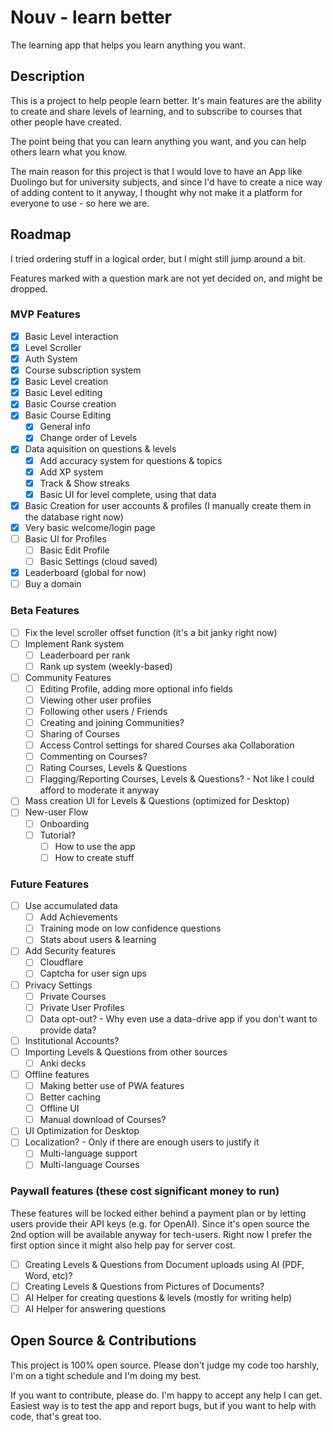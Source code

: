 # Nouv - learn better
The learning app that helps you learn anything you want.

## Description
This is a project to help people learn better.
It's main features are the ability to create and share levels of learning, and to subscribe to courses that other people have created.

The point being that you can learn anything you want, and you can help others learn what you know.

The main reason for this project is that I would love to have an App like Duolingo but for university subjects, and since I'd have to create a nice way of adding content to it anyway, I thought why not make it a platform for everyone to use - so here we are.

## Roadmap
I tried ordering stuff in a logical order, but I might still jump around a bit.

Features marked with a question mark are not yet decided on, and might be dropped.

### MVP Features
- [x] Basic Level interaction
- [x] Level Scroller
- [x] Auth System
- [x] Course subscription system
- [x] Basic Level creation
- [x] Basic Level editing
- [x] Basic Course creation
- [x] Basic Course Editing
    - [x] General info
    - [x] Change order of Levels 
- [x] Data aquisition on questions & levels
    - [x] Add accuracy system for questions & topics
    - [x] Add XP system
    - [x] Track & Show streaks
    - [x] Basic UI for level complete, using that data
- [x] Basic Creation for user accounts & profiles (I manually create them in the database right now)
- [x] Very basic welcome/login page 
- [ ] Basic UI for Profiles
    - [ ] Basic Edit Profile
    - [ ] Basic Settings (cloud saved)
- [x] Leaderboard (global for now)
- [ ] Buy a domain

### Beta Features
- [ ] Fix the level scroller offset function (it's a bit janky right now)
- [ ] Implement Rank system
    - [ ] Leaderboard per rank
    - [ ] Rank up system (weekly-based)
- [ ] Community Features
    - [ ] Editing Profile, adding more optional info fields
    - [ ] Viewing other user profiles
    - [ ] Following other users / Friends
    - [ ] Creating and joining Communities?
    - [ ] Sharing of Courses
    - [ ] Access Control settings for shared Courses aka Collaboration
    - [ ] Commenting on Courses?
    - [ ] Rating Courses, Levels & Questions
    - [ ] Flagging/Reporting Courses, Levels & Questions? - Not like I could afford to moderate it anyway
- [ ] Mass creation UI for Levels & Questions (optimized for Desktop)
- [ ] New-user Flow
    - [ ] Onboarding
    - [ ] Tutorial?
        - [ ] How to use the app
        - [ ] How to create stuff

### Future Features
- [ ] Use accumulated data
    - [ ] Add Achievements
    - [ ] Training mode on low confidence questions
    - [ ] Stats about users & learning
- [ ] Add Security features
    - [ ] Cloudflare
    - [ ] Captcha for user sign ups
- [ ] Privacy Settings
    - [ ] Private Courses
    - [ ] Private User Profiles
    - [ ] Data opt-out? - Why even use a data-drive app if you don't want to provide data?
- [ ] Institutional Accounts?
- [ ] Importing Levels & Questions from other sources
    - [ ] Anki decks
- [ ] Offline features
    - [ ] Making better use of PWA features
    - [ ] Better caching
    - [ ] Offline UI
    - [ ] Manual download of Courses?
- [ ] UI Optimization for Desktop
- [ ] Localization? - Only if there are enough users to justify it
    - [ ] Multi-language support
    - [ ] Multi-language Courses

### Paywall features (these cost significant money to run)
These features will be locked either behind a payment plan or by letting users provide their API keys (e.g. for OpenAI).
Since it's open source the 2nd option will be available anyway for tech-users.
Right now I prefer the first option since it might also help pay for server cost.

- [ ] Creating Levels & Questions from Document uploads using AI (PDF, Word, etc)?
- [ ] Creating Levels & Questions from Pictures of Documents?
- [ ] AI Helper for creating questions & levels (mostly for writing help)
- [ ] AI Helper for answering questions

## Open Source & Contributions
This project is 100% open source. 
Please don't judge my code too harshly, I'm on a tight schedule and I'm doing my best.

If you want to contribute, please do. I'm happy to accept any help I can get.
Easiest way is to test the app and report bugs, but if you want to help with code, that's great too.
